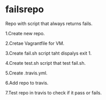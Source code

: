 # failsrepo

Repo with script that always returns fails.

1.Create new repo.

2.Cretae Vagrantfile for VM.

3.Create fail.sh script taht dispalys exit 1.

4.Create test.sh script that test fail.sh.

5.Create .travis.yml.

6.Add repo to travis.

7.Test repo in travis to check if it pass or fails.
